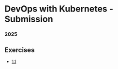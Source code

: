 # DevOps with Kubernetes - Submission

### 2025

## Exercises

- [1.1](https://github.com/Repositoir/devops-with-kubernetes/tree/1.1/log-output)


